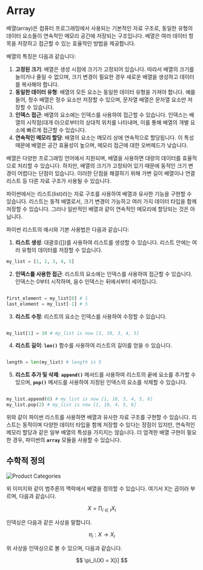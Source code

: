 <h1>Array</h1>
배열(array)은 컴퓨터 프로그래밍에서 사용되는 기본적인 자료 구조로, 동일한 유형의 데이터 요소들이 연속적인 메모리 공간에 저장되는 구조입니다. 배열은 여러 데이터 항목을 저장하고 접근할 수 있는 효율적인 방법을 제공합니다.

배열의 특징은 다음과 같습니다:

1. **고정된 크기**: 배열은 생성 시점에 크기가 고정되어 있습니다. 따라서 배열의 크기를 늘이거나 줄일 수 없으며, 크기 변경이 필요한 경우 새로운 배열을 생성하고 데이터를 복사해야 합니다.
2. **동일한 데이터 유형**: 배열의 모든 요소는 동일한 데이터 유형을 가져야 합니다. 예를 들어, 정수 배열은 정수 요소만 저장할 수 있으며, 문자열 배열은 문자열 요소만 저장할 수 있습니다.
3. **인덱스 접근**: 배열의 요소에는 인덱스를 사용하여 접근할 수 있습니다. 인덱스는 배열의 시작점(대개 0)으로부터의 상대적 위치를 나타내며, 이를 통해 배열의 개별 요소에 빠르게 접근할 수 있습니다.
4. **연속적인 메모리 할당**: 배열의 요소는 메모리 상에 연속적으로 할당됩니다. 이 특성 때문에 배열은 공간 효율성이 높으며, 메모리 접근에 대한 오버헤드가 낮습니다.

배열은 다양한 프로그래밍 언어에서 지원되며, 배열을 사용하면 대량의 데이터를 효율적으로 처리할 수 있습니다. 하지만, 배열의 크기가 고정되어 있기 때문에 동적인 크기 변경이 어렵다는 단점이 있습니다. 이러한 단점을 해결하기 위해 가변 길이 배열이나 연결 리스트 등 다른 자료 구조가 사용될 수 있습니다.

파이썬에서는 리스트(list)라는 자료 구조를 사용하여 배열과 유사한 기능을 구현할 수 있습니다. 리스트는 동적 배열로서, 크기 변경이 가능하고 여러 가지 데이터 타입을 함께 저장할 수 있습니다. 그러나 일반적인 배열과 같이 연속적인 메모리에 할당되는 것은 아닙니다.

파이썬 리스트의 예시와 기본 사용법은 다음과 같습니다:

1. **리스트 생성**: 대괄호([])를 사용하여 리스트를 생성할 수 있습니다. 리스트 안에는 여러 유형의 데이터를 저장할 수 있습니다.

```python
my_list = [1, 2, 3, 4, 5]

```

2. **인덱스를 사용한 접근**: 리스트의 요소에는 인덱스를 사용하여 접근할 수 있습니다. 인덱스는 0부터 시작하며, 음수 인덱스는 뒤에서부터 세어집니다.

```python

first_element = my_list[0] # 1
last_element = my_list[-1] # 5

```

3. **리스트 수정**: 리스트의 요소는 인덱스를 사용하여 수정할 수 있습니다.

```python

my_list[1] = 10 # my_list is now [1, 10, 3, 4, 5]

```

4. **리스트 길이**: **`len()`** 함수를 사용하여 리스트의 길이를 얻을 수 있습니다.

```python

length = len(my_list) # length is 5

```

5. **리스트 추가 및 삭제**: **`append()`** 메서드를 사용하여 리스트의 끝에 요소를 추가할 수 있으며, **`pop()`** 메서드를 사용하여 지정된 인덱스의 요소를 삭제할 수 있습니다.

```python

my_list.append(6) # my_list is now [1, 10, 3, 4, 5, 6]
my_list.pop(2) # my_list is now [1, 10, 4, 5, 6]

```

위와 같이 파이썬 리스트를 사용하면 배열과 유사한 자료 구조를 구현할 수 있습니다. 리스트는 동적이며 다양한 데이터 타입을 함께 저장할 수 있다는 장점이 있지만, 연속적인 메모리 할당과 같은 일부 배열의 특성을 가지지는 않습니다. 더 엄격한 배열 구현이 필요한 경우, 파이썬의 **`array`** 모듈을 사용할 수 있습니다.
<h2>수학적 정의</h2>

![Product Categories](https://user-images.githubusercontent.com/81010325/230597991-dae8048b-4447-4336-a5dc-2ce79faa1153.JPG)

위 이미지와 같이 범주론의 맥락에서 배열을 정의할 수 있습니다. 여기서 X는 곱이라 부르며, 다음과 같습니다.

$$
X = ∏_{i∈I}X_i
$$

인덱싱은 다음과 같은 사상을 말합니다.

$$
\pi _i:X \rightarrow X_i
$$

위 사상을 인덱싱으로 볼 수 있으며, 다음과 같습니다.

$$
\pi_i\(X) = X[i]
$$
